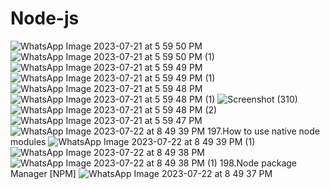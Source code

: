 
# Node-js
![WhatsApp Image 2023-07-21 at 5 59 50 PM](https://github.com/krunalbhongade/Node-js/assets/126875304/e679c886-6e26-43b5-a6be-58245c54d84b)
![WhatsApp Image 2023-07-21 at 5 59 50 PM (1)](https://github.com/krunalbhongade/Node-js/assets/126875304/d8d06efd-5009-4e27-9543-079ed9fed414)
![WhatsApp Image 2023-07-21 at 5 59 49 PM](https://github.com/krunalbhongade/Node-js/assets/126875304/e24d2198-b41c-4a02-8f2d-b0e88e8de1fc)
![WhatsApp Image 2023-07-21 at 5 59 49 PM (1)](https://github.com/krunalbhongade/Node-js/assets/126875304/7486ae06-091d-4b89-9f1a-8e74029a4e25)
![WhatsApp Image 2023-07-21 at 5 59 48 PM](https://github.com/krunalbhongade/Node-js/assets/126875304/41599a4e-2d41-4ac1-8a51-9ee35a8a5f21)
![WhatsApp Image 2023-07-21 at 5 59 48 PM (1)](https://github.com/krunalbhongade/Node-js/assets/126875304/5900838b-48c2-4bd3-86af-b70d4930fd7e)
![Screenshot (310)](https://github.com/krunalbhongade/Node-js/assets/126875304/05e224d4-2be0-41a9-ab0c-95e032ba8ad2)
![WhatsApp Image 2023-07-21 at 5 59 48 PM (2)](https://github.com/krunalbhongade/Node-js/assets/126875304/2bfa8136-2388-4d26-ab41-def2150ba46d)
![WhatsApp Image 2023-07-21 at 5 59 47 PM](https://github.com/krunalbhongade/Node-js/assets/126875304/f5fe3f1c-d3f7-49e4-90c4-09e392b1b213)
![WhatsApp Image 2023-07-22 at 8 49 39 PM](https://github.com/krunalbhongade/Node-js/assets/126875304/706ff4b8-11f8-4ab0-8d78-02fafca57c17)
197.How to use native node modules
![WhatsApp Image 2023-07-22 at 8 49 39 PM (1)](https://github.com/krunalbhongade/Node-js/assets/126875304/f13abacf-412a-4d39-b0cc-a008c5a3893b)
![WhatsApp Image 2023-07-22 at 8 49 38 PM](https://github.com/krunalbhongade/Node-js/assets/126875304/bb1aacbf-7591-4826-81d3-8898aa220b4f)
![WhatsApp Image 2023-07-22 at 8 49 38 PM (1)](https://github.com/krunalbhongade/Node-js/assets/126875304/98b8f9cf-c717-4a7b-ba93-c5173bfcdcae)
198.Node package Manager [NPM]
![WhatsApp Image 2023-07-22 at 8 49 37 PM](https://github.com/krunalbhongade/Node-js/assets/126875304/d30c9bae-d92f-4413-a488-791371802f9b)
